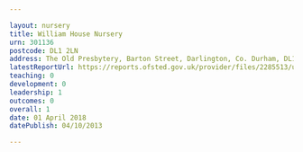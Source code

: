 ```yaml
---

layout: nursery
title: William House Nursery
urn: 301136
postcode: DL1 2LN
address: The Old Presbytery, Barton Street, Darlington, Co. Durham, DL1 2LN
latestReportUrl: https://reports.ofsted.gov.uk/provider/files/2285513/urn/301136.pdf
teaching: 0
development: 0
leadership: 1
outcomes: 0
overall: 1
date: 01 April 2018 
datePublish: 04/10/2013

---
```

